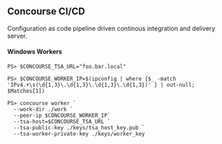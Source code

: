 ## Concourse CI/CD

Configuration as code pipeline driven continous integration and delivery server.


#### Windows Workers


```
PS> $CONCOURSE_TSA_URL="foo.bar.local"

PS> $CONCOURSE_WORKER_IP=$(ipconfig | where {$_ -match 'IPv4.+\s(\d{1,3}\.\d{1,3}\.\d{1,3}\.\d{1,3})' } | out-null; $Matches[1])

PS> concourse worker `
  --work-dir ./work `
  --peer-ip $CONCOURSE_WORKER_IP`
  --tsa-host=$CONCOURSE_TSA_URL `
  --tsa-public-key ./keys/tsa_host_key.pub `
  --tsa-worker-private-key ./keys/worker_key
```
